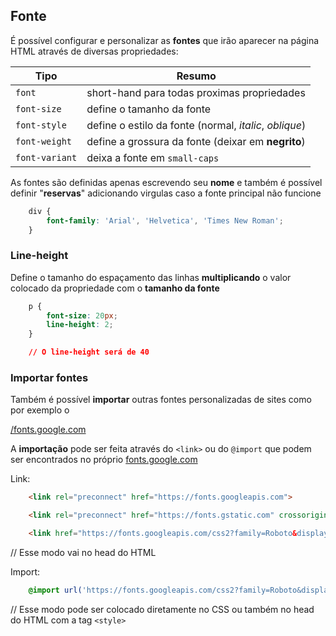 ## Fonte

É possível configurar e personalizar as **fontes** que irão aparecer na página HTML através de diversas propriedades:

| Tipo  |  Resumo  |
|-------|----------|
|``font`` | short-hand para todas proximas propriedades |
|``font-size`` | define o tamanho da fonte |
|``font-style`` | define o estilo da fonte (normal, *italic*, *oblique*) |
|``font-weight`` | define a grossura da fonte (deixar em **negrito**) |
|``font-variant`` | deixa a fonte em ``small-caps`` |

As fontes são definidas apenas escrevendo seu **nome** e também é possível definir "**reservas**"  adicionando virgulas caso a fonte principal não funcione

```css
    div {
        font-family: 'Arial', 'Helvetica', 'Times New Roman';
    }
```

### Line-height

Define o tamanho do espaçamento das linhas **multiplicando** o valor colocado da propriedade com o **tamanho da fonte**

```css
    p {
        font-size: 20px;
        line-height: 2;
    }

    // O line-height será de 40
```

### Importar fontes

Também é possível **importar** outras fontes personalizadas de sites como por exemplo o

[/fonts.google.com](fonts.google.com)

A **importação** pode ser feita através do ``<link>`` ou do ``@import`` que podem ser encontrados no próprio [fonts.google.com](fonts.google.com)

Link:

```html
    <link rel="preconnect" href="https://fonts.googleapis.com">

    <link rel="preconnect" href="https://fonts.gstatic.com" crossorigin>

    <link href="https://fonts.googleapis.com/css2?family=Roboto&display=swap" rel="stylesheet">
```

// Esse modo vai no head do HTML

Import:

```css
    @import url('https://fonts.googleapis.com/css2?family=Roboto&display=swap')
```

// Esse modo pode ser colocado diretamente no CSS ou também no head do HTML com a tag ``<style>``